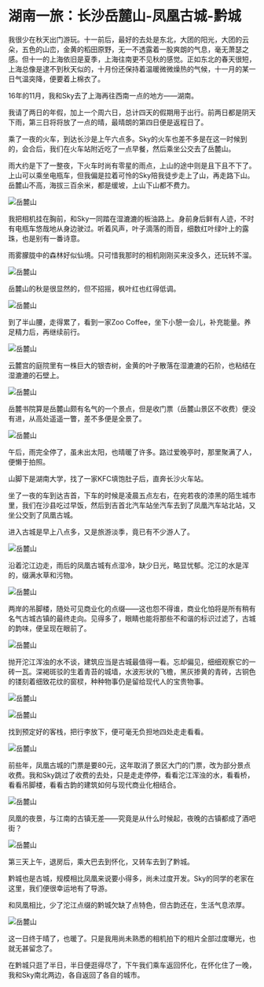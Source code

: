 # 湖南一旅：长沙岳麓山-凤凰古城-黔城
我很少在秋天出门游玩。十一前后，最好的去处是东北，大团的阳光，大团的云朵，五色的山峦，金黄的稻田原野，无一不透露着一股爽朗的气息，毫无萧瑟之感。但十一的上海依旧是夏季，上海往南更不见秋的感觉。正如东北的春天很短，上海总像是逮不到秋天似的，十月份还保持着温暖微微燥热的气候，十一月的某一日气温突降，便要着上棉衣了。

16年的11月，我和Sky去了上海再往西南一点的地方——湖南。

我请了两日的年假，加上一个周六日，总计四天的假期用于出行。前两日都是阴天下雨，第三日将将放了一点的晴，最晴朗的第四日便是返程日了。

乘了一夜的火车，到达长沙是上午六点多。Sky的火车也差不多是在这一时候到的，会合后，我们在火车站附近吃了一点早餐，然后乘坐公交去了岳麓山。

雨大约是下了一整夜，下火车时尚有零星的雨点，上山的途中则是且下且不下了。上山可以乘坐电瓶车，但我偏是拉着可怜的Sky陪我徒步走上了山，再走路下山。岳麓山不高，海拔三百余米，都是缓坡，上山下山都不费力。

![岳麓山](/img/hunan/2.jpg)

我把相机挂在胸前，和Sky一同踏在湿漉漉的板油路上。身前身后鲜有人迹，不时有电瓶车悠哉地从身边驶过。听着风声，叶子滴落的雨音，细数红叶绿叶上的露珠，也是别有一番诗意。

雨雾朦胧中的森林好似仙境。只可惜我那时的相机刚刚买来没多久，还玩转不溜。

![岳麓山](/img/hunan/1.jpg)

岳麓山的秋是很显然的，但不招摇，枫叶红也红得低调。

![岳麓山](/img/hunan/3.jpg)

到了半山腰，走得累了，看到一家Zoo Coffee，坐下小憩一会儿，补充能量。养足精力后，再继续前行。

![岳麓山](/img/hunan/4.jpg)

云麓宫的庭院里有一株巨大的银杏树，金黄的叶子散落在湿漉漉的石阶，也粘结在湿漉漉的石壁上。

![岳麓山](/img/hunan/5.jpg)

岳麓书院算是岳麓山颇有名气的一个景点，但是收门票（岳麓山景区不收费）便没有进，从高处遥遥一瞥，差不多便是全景了。

![岳麓山](/img/hunan/6.jpg)

午后，雨完全停了，虽未出太阳，也晴暖了许多。路过爱晚亭时，那里聚满了人，便懒于拍照。

山脚下是湖南大学，找了一家KFC填饱肚子后，直奔长沙火车站。

坐了一夜的车到达吉首，下车的时候是凌晨五点左右，在宛若夜的漆黑的陌生城市里，我们在沙县吃过早饭，然后到吉首北汽车站坐汽车去到了凤凰汽车站北站，又坐公交到了凤凰古城。

进入古城是早上八点多，又是旅游淡季，竟已有不少游人了。

![岳麓山](/img/hunan/7.jpg)

沿着沱江边走，雨后的凤凰古城有点湿冷，缺少日光，略显忧郁。沱江的水是浑的，缀满水草和污物。

![岳麓山](/img/hunan/11.jpg)

两岸的吊脚楼，随处可见商业化的点缀——这也怨不得谁，商业化怕将是所有稍有名气古城古镇的最终走向。见得多了，眼睛也能将那些不和谐的标识过滤了，古城的韵味，便呈现在眼前了。

![岳麓山](/img/hunan/8.jpg)

抛开沱江浑浊的水不谈，建筑应当是古城最值得一看。忘却偏见，细细观察它的一砖一瓦。深褐斑驳的生着青苔的城墙，水波形状的飞檐，黑灰掺黄的青砖，古铜色的镂刻着细致花纹的窗棂，种种物事仍是留给现代人的宝贵物事。

![岳麓山](/img/hunan/9.jpg)

![岳麓山](/img/hunan/10.jpg)

找到预定好的客栈，把行李放下，便可毫无负担地四处走走看看。

![岳麓山](/img/hunan/12.jpg)

前些年，凤凰古城的门票是要80元，这年取消了景区大门的门票，改为部分景点收费。我和Sky跳过了收费的去处，只是走走停停，看看沱江浑浊的水，看看桥，看看吊脚楼，看看古韵的建筑如何与现代商业化相结合。

![岳麓山](/img/hunan/13.jpg)

凤凰的夜景，与江南的古镇无差——究竟是从什么时候起，夜晚的古镇都成了酒吧街？

![岳麓山](/img/hunan/14.jpg)

第三天上午，退房后，乘大巴去到怀化，又转车去到了黔城。

黔城也是古城，规模相比凤凰来说要小得多，尚未过度开发。Sky的同学的老家在这里，我们便很幸运地有了导游。

和凤凰相比，少了沱江点缀的黔城欠缺了点特色，但古韵还在，生活气息浓厚。

![岳麓山](/img/hunan/15.jpg)

这一日终于晴了，也暖了。只是我用尚未熟悉的相机拍下的相片全部过度曝光，也就无甚留念了。

在黔城只逛了半日，半日便逛得尽了，下午我们乘车返回怀化，在怀化住了一晚，我和Sky南北两边，各自返回了各自的城市。
